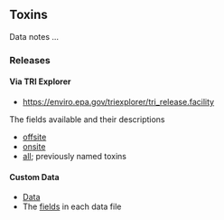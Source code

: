 ## Toxins

Data notes ...

### Releases

#### Via TRI Explorer

* https://enviro.epa.gov/triexplorer/tri_release.facility

The fields available and their descriptions

* [offsite](./sites/offsite.csv)
* [onsite](./sites/onsite.csv)
* [all](./sites/all.csv); previously named toxins

#### Custom Data

* [Data](./chemicals/releases.zip)
* The [fields](./chemicals/attributes.csv) in each data file
